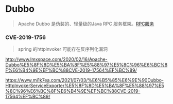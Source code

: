 # Dubbo 

>Apache Dubbo 是伪装的、轻量级的Java RPC 服务框架。[RPC服务](https://www.zhihu.com/question/25536695)

### CVE-2019-1756
>spring 的httpinvoker 可能存在反序列化漏洞

http://www.lmxspace.com/2020/02/16/Apache-Dubbo%E5%8F%8D%E5%BA%8F%E5%88%97%E5%8C%96%E6%BC%8F%E6%B4%9E%EF%BC%88CVE-2019-17564%EF%BC%89/

https://www.mi1k7ea.com/2021/07/03/%E6%B5%85%E6%9E%90Dubbo-HttpInvokerServiceExporter%E5%8F%8D%E5%BA%8F%E5%88%97%E5%8C%96%E6%BC%8F%E6%B4%9E%EF%BC%88CVE-2019-17564%EF%BC%89/

